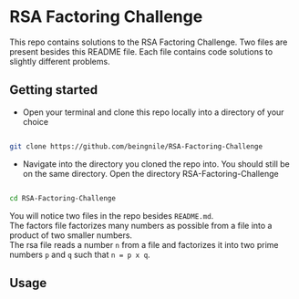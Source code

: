 # RSA Factoring Challenge

This repo contains solutions to the RSA Factoring Challenge. 
Two files are present besides this README file. Each file contains code
solutions to slightly different problems.  

## Getting started

* Open your terminal and clone this repo locally into a directory of your choice

```sh

git clone https://github.com/beingnile/RSA-Factoring-Challenge

```

* Navigate into the directory you cloned the repo into. You should
still be on the same directory. Open the directory RSA-Factoring-Challenge

```sh

cd RSA-Factoring-Challenge

```

You will notice two files in the repo besides `README.md`.  
The factors file factorizes many numbers as possible from a file into a product 
of two smaller numbers.  
The rsa file reads a number `n` from a file and factorizes it into two prime numbers
`p` and `q` such that `n = p x q`.  

## Usage

